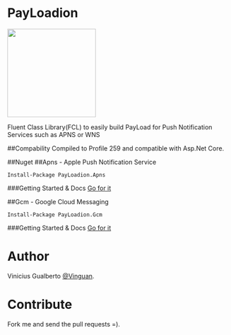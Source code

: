 # PayLoadion
<img src="https://raw.githubusercontent.com/vinguan/payloadion/master/Project%20Icons/PayLoadion/payloadion_core.png" width="200">

Fluent Class Library(FCL) to easily build PayLoad for Push Notification Services such as APNS or WNS

##Compability
Compiled to Profile 259 and compatible with Asp.Net Core. 

##Nuget
##Apns - Apple Push Notification Service
```
Install-Package PayLoadion.Apns
```
###Getting Started & Docs
[Go for it](https://github.com/vinguan/payloadion/blob/master/PayLoadion.Apns)

##Gcm - Google Cloud Messaging
```
Install-Package PayLoadion.Gcm
```
###Getting Started & Docs
[Go for it](https://github.com/vinguan/payloadion/tree/master/PayLoadion.Gcm)

# Author
Vinicius Gualberto [@Vinguan](http://twitter.com/vinguan).

# Contribute
Fork me and send the pull requests =).
